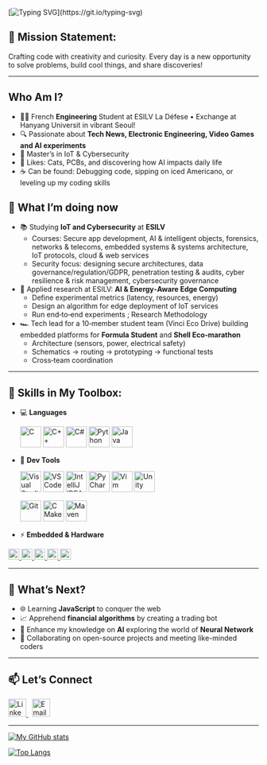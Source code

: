 [![Typing SVG](https://readme-typing-svg.herokuapp.com?font=Fira+Code&weight=700&size=30&duration=3500&pause=500&vCenter=true&random=false&width=435&lines=Hello+world+!+Welcome+!)](https://git.io/typing-svg)

## 🎯 Mission Statement:
Crafting code with creativity and curiosity. Every day is a new opportunity to solve problems, build cool things, and share discoveries!

---
##  Who Am I?
- 🧑‍💻 French **Engineering** Student at ESILV La Défese • Exchange at Hanyang Universit in vibrant Seoul!
- 🔍 Passionate about **Tech News, Electronic Engineering, Video Games and AI experiments**
- 🔐 Master’s in IoT & Cybersecurity
- 🐾 Likes: Cats, PCBs, and discovering how AI impacts daily life
- ☕ Can be found: Debugging code, sipping on iced Americano, or leveling up my coding skills

## 🧭 What I’m doing now
- 📚 Studying **IoT and Cybersecurity** at **ESILV**
  - Courses: Secure app development, AI & intelligent objects, forensics, networks & telecoms, embedded systems & systems architecture, IoT protocols, cloud & web services  
  - Security focus: designing secure architectures, data governance/regulation/GDPR, penetration testing & audits, cyber resilience & risk management, cybersecurity governance
- 🧪 Applied research at ESILV: **AI & Energy‑Aware Edge Computing**  
  - Define experimental metrics (latency, resources, energy)
  - Design an algorithm for edge deployment of IoT services
  - Run end‑to‑end experiments ; Research Methodology
- 🏎️ Tech lead for a 10‑member student team (Vinci Eco Drive) building embedded platforms for **Formula Student** and **Shell Eco‑marathon**  
  - Architecture (sensors, power, electrical safety)
  - Schematics → routing → prototyping → functional tests
  - Cross‑team coordination

---
## 🌟 Skills in My Toolbox:
- 💻 **Languages**
  
  <a href="https://en.cppreference.com/w/c" title="C"><img src="https://cdn.jsdelivr.net/gh/devicons/devicon@latest/icons/embeddedc/embeddedc-original.svg" height="42" alt="C" /></a>
  <a href="https://en.cppreference.com/w/cpp" title="C++"><img src="https://cdn.jsdelivr.net/gh/devicons/devicon/icons/cplusplus/cplusplus-original.svg" height="42" alt="C++" /></a>
  <a href="https://learn.microsoft.com/dotnet/csharp/" title="C#"><img src="https://cdn.jsdelivr.net/gh/devicons/devicon/icons/csharp/csharp-original.svg" height="42" alt="C#" /></a>
  <a href="https://www.python.org/" title="Python"><img src="https://cdn.jsdelivr.net/gh/devicons/devicon/icons/python/python-original.svg" height="42" alt="Python" /></a>
  <a href="https://dev.java/" title="Java"><img src="https://cdn.jsdelivr.net/gh/devicons/devicon/icons/java/java-original.svg" height="42" alt="Java" /></a>
  
- 🔧 **Dev Tools**
  
  <a href="https://visualstudio.microsoft.com/" title="Visual Studio"><img src="https://cdn.jsdelivr.net/gh/devicons/devicon/icons/visualstudio/visualstudio-plain.svg" height="42" alt="Visual Studio" /></a>
  <a href="https://code.visualstudio.com/" title="VS Code"><img src="https://cdn.jsdelivr.net/gh/devicons/devicon/icons/vscode/vscode-original.svg" height="42" alt="VS Code" /></a>
  <a href="https://www.jetbrains.com/idea/" title="IntelliJ IDEA"><img src="https://cdn.jsdelivr.net/gh/devicons/devicon/icons/intellij/intellij-original.svg" height="42" alt="IntelliJ IDEA" /></a>
  <a href="https://www.jetbrains.com/pycharm/" title="PyCharm"><img src="https://cdn.jsdelivr.net/gh/devicons/devicon/icons/pycharm/pycharm-original.svg" height="42" alt="PyCharm" /></a>
  <a href="https://https://www.vim.org/" title="Vim"><img src="https://cdn.jsdelivr.net/gh/devicons/devicon@latest/icons/vim/vim-original.svg" height="42" alt="Vim" /></a>
  <a href="https://unity.com/" title="Unity"><img src="https://cdn.jsdelivr.net/gh/devicons/devicon/icons/unity/unity-original.svg" height="42" alt="Unity" /></a>

  <a href="https://git-scm.com/" title="Git"><img src="https://cdn.jsdelivr.net/gh/devicons/devicon/icons/git/git-original.svg" height="42" alt="Git" /></a>
  <a href="https://cmake.org/" title="CMake"><img src="https://cdn.jsdelivr.net/gh/devicons/devicon/icons/cmake/cmake-original.svg" height="42" alt="CMake" /></a>
  <a href="https://maven.apache.org/" title="Maven"><img src="https://cdn.jsdelivr.net/gh/devicons/devicon/icons/maven/maven-original.svg" height="42" alt="Maven" /></a>

- ⚡ **Embedded & Hardware**

<a href="https://www.arduino.cc/" title="Arduino">
  <img src="https://img.shields.io/badge/Arduino-00979D?logo=arduino&logoColor=white&style=for-the-badge" height="22" alt="Arduino" />
</a> 
<a href="https://www.espressif.com/en/products/socs/esp32" title="ESP32 / Espressif">
  <img src="https://img.shields.io/badge/ESP32-E7352C?logo=espressif&logoColor=white&style=for-the-badge" height="22" alt="ESP32" />
</a>
<a href="https://www.st.com/en/microcontrollers-microprocessors/stm32-32-bit-arm-cortex-mcus.html" title="STM32">
  <img src="https://img.shields.io/badge/STM32-03234B?logo=stmicroelectronics&logoColor=white&style=for-the-badge" height="22" alt="STM32" />
</a> 
  <a href="https://www.altium.com/altium-designer/" title="Altium Designer">
  <img src="https://img.shields.io/badge/Altium%20Designer-A5915F?logo=altiumdesigner&logoColor=white&style=for-the-badge" height="22" alt="Altium Designer" />
</a> 
  <a href="https://www.kicad.org/" title="KiCad">
  <img src="https://img.shields.io/badge/KiCad-314CB0?logo=kicad&logoColor=white&style=for-the-badge" height="22" alt="KiCad" />
</a> 

---
## 🚀 What’s Next?
- 🌐 Learning **JavaScript** to conquer the web
- 📈 Apprehend **financial algorithms** by creating a trading bot
- 🤖 Enhance my knowledge on **AI** exploring the world of **Neural Network**
- 🤝 Collaborating on open-source projects and meeting like-minded coders

---
## 📫 Let’s Connect

<p>
  <a href="https://www.linkedin.com/in/th%C3%A9o-hardy-0b6561255/" title="LinkedIn">
    <img src="https://skillicons.dev/icons?i=linkedin" height="36" alt="LinkedIn" />
  </a>
  &nbsp;
  <a href="mailto:theo.hardy92@gmail.com" title="Email">
    <img src="https://skillicons.dev/icons?i=gmail" height="36" alt="Email" />
  </a>
</p>




---

[![My GitHub stats](https://github-readme-stats.vercel.app/api?username=TheHardy04&show_icons=true&theme=transparent)](https://github.com/anuraghazra/github-readme-stats)

[![Top Langs](https://github-readme-stats.vercel.app/api/top-langs/?username=TheHardy04&layout=pie&theme=transparent)](https://github.com/anuraghazra/github-readme-stats)
